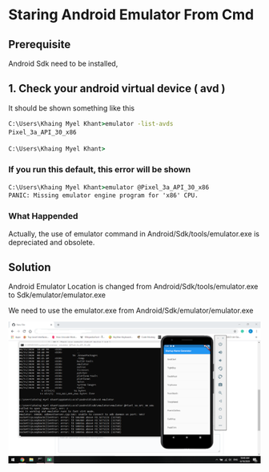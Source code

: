 # Staring Android Emulator From Cmd

## Prerequisite

Android Sdk need to be installed, <br/>

## 1. Check your android virtual device ( avd ) 
It should be shown something like this
```cmd
C:\Users\Khaing Myel Khant>emulator -list-avds
Pixel_3a_API_30_x86

C:\Users\Khaing Myel Khant>
```

### If you run this default, this error will be shown
```cmd
C:\Users\Khaing Myel Khant>emulator @Pixel_3a_API_30_x86
PANIC: Missing emulator engine program for 'x86' CPU.
```

### What Happended
Actually, the use of emulator command in Android/Sdk/tools/emulator.exe is depreciated and obsolete. <br/>

## Solution
Android Emulator Location is changed from Android/Sdk/tools/emulator.exe to Sdk/emulator/emulator.exe <br/>

We need to use the emulator.exe from Android/Sdk/emulator/emulator.exe <br/>

![solution](emulator-solved.png)

